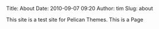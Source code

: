 Title: About
Date: 2010-09-07 09:20
Author: tim
Slug: about

This site is a test site for Pelican Themes. This is a Page
